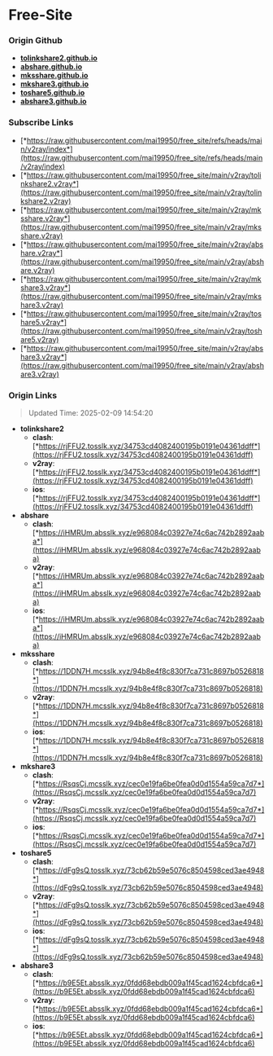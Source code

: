 # Free-Site

### Origin Github

- [**tolinkshare2.github.io**](https://github.com/tolinkshare2/tolinkshare2.github.io)
- [**abshare.github.io**](https://github.com/abshare/abshare.github.io)
- [**mksshare.github.io**](https://github.com/mksshare/mksshare.github.io)
- [**mkshare3.github.io**](https://github.com/mkshare3/mkshare3.github.io)
- [**toshare5.github.io**](https://github.com/toshare5/toshare5.github.io)
- [**abshare3.github.io**](https://github.com/abshare3/abshare3.github.io)

### Subscribe Links

- [*https://raw.githubusercontent.com/mai19950/free_site/refs/heads/main/v2ray/index*](https://raw.githubusercontent.com/mai19950/free_site/refs/heads/main/v2ray/index)
- [*https://raw.githubusercontent.com/mai19950/free_site/main/v2ray/tolinkshare2.v2ray*](https://raw.githubusercontent.com/mai19950/free_site/main/v2ray/tolinkshare2.v2ray)
- [*https://raw.githubusercontent.com/mai19950/free_site/main/v2ray/mksshare.v2ray*](https://raw.githubusercontent.com/mai19950/free_site/main/v2ray/mksshare.v2ray)
- [*https://raw.githubusercontent.com/mai19950/free_site/main/v2ray/abshare.v2ray*](https://raw.githubusercontent.com/mai19950/free_site/main/v2ray/abshare.v2ray)
- [*https://raw.githubusercontent.com/mai19950/free_site/main/v2ray/mkshare3.v2ray*](https://raw.githubusercontent.com/mai19950/free_site/main/v2ray/mkshare3.v2ray)
- [*https://raw.githubusercontent.com/mai19950/free_site/main/v2ray/toshare5.v2ray*](https://raw.githubusercontent.com/mai19950/free_site/main/v2ray/toshare5.v2ray)
- [*https://raw.githubusercontent.com/mai19950/free_site/main/v2ray/abshare3.v2ray*](https://raw.githubusercontent.com/mai19950/free_site/main/v2ray/abshare3.v2ray)

### Origin Links

> Updated Time: 2025-02-09 14:54:20

- **tolinkshare2**
  - **clash**: [*https://rjFFU2.tosslk.xyz/34753cd4082400195b0191e04361ddff*](https://rjFFU2.tosslk.xyz/34753cd4082400195b0191e04361ddff)
  - **v2ray**: [*https://rjFFU2.tosslk.xyz/34753cd4082400195b0191e04361ddff*](https://rjFFU2.tosslk.xyz/34753cd4082400195b0191e04361ddff)
  - **ios**: [*https://rjFFU2.tosslk.xyz/34753cd4082400195b0191e04361ddff*](https://rjFFU2.tosslk.xyz/34753cd4082400195b0191e04361ddff)
- **abshare**
  - **clash**: [*https://iHMRUm.absslk.xyz/e968084c03927e74c6ac742b2892aaba*](https://iHMRUm.absslk.xyz/e968084c03927e74c6ac742b2892aaba)
  - **v2ray**: [*https://iHMRUm.absslk.xyz/e968084c03927e74c6ac742b2892aaba*](https://iHMRUm.absslk.xyz/e968084c03927e74c6ac742b2892aaba)
  - **ios**: [*https://iHMRUm.absslk.xyz/e968084c03927e74c6ac742b2892aaba*](https://iHMRUm.absslk.xyz/e968084c03927e74c6ac742b2892aaba)
- **mksshare**
  - **clash**: [*https://1DDN7H.mcsslk.xyz/94b8e4f8c830f7ca731c8697b0526818*](https://1DDN7H.mcsslk.xyz/94b8e4f8c830f7ca731c8697b0526818)
  - **v2ray**: [*https://1DDN7H.mcsslk.xyz/94b8e4f8c830f7ca731c8697b0526818*](https://1DDN7H.mcsslk.xyz/94b8e4f8c830f7ca731c8697b0526818)
  - **ios**: [*https://1DDN7H.mcsslk.xyz/94b8e4f8c830f7ca731c8697b0526818*](https://1DDN7H.mcsslk.xyz/94b8e4f8c830f7ca731c8697b0526818)
- **mkshare3**
  - **clash**: [*https://RsqsCj.mcsslk.xyz/cec0e19fa6be0fea0d0d1554a59ca7d7*](https://RsqsCj.mcsslk.xyz/cec0e19fa6be0fea0d0d1554a59ca7d7)
  - **v2ray**: [*https://RsqsCj.mcsslk.xyz/cec0e19fa6be0fea0d0d1554a59ca7d7*](https://RsqsCj.mcsslk.xyz/cec0e19fa6be0fea0d0d1554a59ca7d7)
  - **ios**: [*https://RsqsCj.mcsslk.xyz/cec0e19fa6be0fea0d0d1554a59ca7d7*](https://RsqsCj.mcsslk.xyz/cec0e19fa6be0fea0d0d1554a59ca7d7)
- **toshare5**
  - **clash**: [*https://dFg9sQ.tosslk.xyz/73cb62b59e5076c8504598ced3ae4948*](https://dFg9sQ.tosslk.xyz/73cb62b59e5076c8504598ced3ae4948)
  - **v2ray**: [*https://dFg9sQ.tosslk.xyz/73cb62b59e5076c8504598ced3ae4948*](https://dFg9sQ.tosslk.xyz/73cb62b59e5076c8504598ced3ae4948)
  - **ios**: [*https://dFg9sQ.tosslk.xyz/73cb62b59e5076c8504598ced3ae4948*](https://dFg9sQ.tosslk.xyz/73cb62b59e5076c8504598ced3ae4948)
- **abshare3**
  - **clash**: [*https://b9E5Et.absslk.xyz/0fdd68ebdb009a1f45cad1624cbfdca6*](https://b9E5Et.absslk.xyz/0fdd68ebdb009a1f45cad1624cbfdca6)
  - **v2ray**: [*https://b9E5Et.absslk.xyz/0fdd68ebdb009a1f45cad1624cbfdca6*](https://b9E5Et.absslk.xyz/0fdd68ebdb009a1f45cad1624cbfdca6)
  - **ios**: [*https://b9E5Et.absslk.xyz/0fdd68ebdb009a1f45cad1624cbfdca6*](https://b9E5Et.absslk.xyz/0fdd68ebdb009a1f45cad1624cbfdca6)
